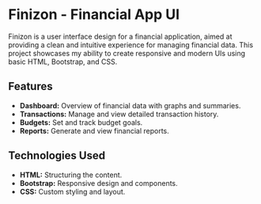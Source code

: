# Finizon - Financial App UI

Finizon is a user interface design for a financial application, aimed at providing a clean and intuitive experience for managing financial data. This project showcases my ability to create responsive and modern UIs using basic HTML, Bootstrap, and CSS.

## Features

- **Dashboard:** Overview of financial data with graphs and summaries.
- **Transactions:** Manage and view detailed transaction history.
- **Budgets:** Set and track budget goals.
- **Reports:** Generate and view financial reports.

## Technologies Used

- **HTML:** Structuring the content.
- **Bootstrap:** Responsive design and components.
- **CSS:** Custom styling and layout.

